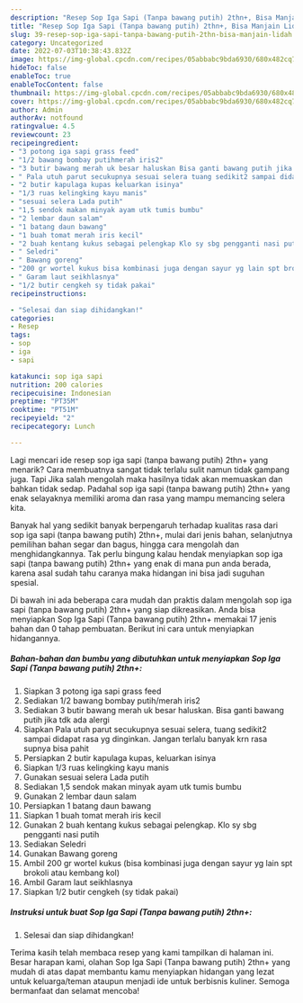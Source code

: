 ```yaml
---
description: "Resep Sop Iga Sapi (Tanpa bawang putih) 2thn+, Bisa Manjain Lidah"
title: "Resep Sop Iga Sapi (Tanpa bawang putih) 2thn+, Bisa Manjain Lidah"
slug: 39-resep-sop-iga-sapi-tanpa-bawang-putih-2thn-bisa-manjain-lidah
category: Uncategorized
date: 2022-07-03T10:38:43.832Z
image: https://img-global.cpcdn.com/recipes/05abbabc9bda6930/680x482cq70/sop-iga-sapi-tanpa-bawang-putih-2thn-foto-resep-utama.jpg
hideToc: false
enableToc: true
enableTocContent: false
thumbnail: https://img-global.cpcdn.com/recipes/05abbabc9bda6930/680x482cq70/sop-iga-sapi-tanpa-bawang-putih-2thn-foto-resep-utama.jpg
cover: https://img-global.cpcdn.com/recipes/05abbabc9bda6930/680x482cq70/sop-iga-sapi-tanpa-bawang-putih-2thn-foto-resep-utama.jpg
author: Admin
authorAv: notfound
ratingvalue: 4.5
reviewcount: 23
recipeingredient:
- "3 potong iga sapi grass feed"
- "1/2 bawang bombay putihmerah iris2"
- "3 butir bawang merah uk besar haluskan Bisa ganti bawang putih jika tdk ada alergi"
- " Pala utuh parut secukupnya sesuai selera tuang sedikit2 sampai didapat rasa yg dinginkan Jangan terlalu banyak krn rasa supnya bisa pahit"
- "2 butir kapulaga kupas keluarkan isinya"
- "1/3 ruas kelingking kayu manis"
- "sesuai selera Lada putih"
- "1,5 sendok makan minyak ayam utk tumis bumbu"
- "2 lembar daun salam"
- "1 batang daun bawang"
- "1 buah tomat merah iris kecil"
- "2 buah kentang kukus sebagai pelengkap Klo sy sbg pengganti nasi putih"
- " Seledri"
- " Bawang goreng"
- "200 gr wortel kukus bisa kombinasi juga dengan sayur yg lain spt brokoli atau kembang kol"
- " Garam laut seikhlasnya"
- "1/2 butir cengkeh sy tidak pakai"
recipeinstructions:

- "Selesai dan siap dihidangkan!"
categories:
- Resep
tags:
- sop
- iga
- sapi

katakunci: sop iga sapi 
nutrition: 200 calories
recipecuisine: Indonesian
preptime: "PT35M"
cooktime: "PT51M"
recipeyield: "2"
recipecategory: Lunch

---
```



Lagi mencari ide resep sop iga sapi (tanpa bawang putih) 2thn+ yang menarik? Cara membuatnya sangat tidak terlalu sulit namun tidak gampang juga. Tapi Jika salah mengolah maka hasilnya tidak akan memuaskan dan bahkan tidak sedap. Padahal sop iga sapi (tanpa bawang putih) 2thn+ yang enak selayaknya memiliki aroma dan rasa yang mampu memancing selera kita.


Banyak hal yang sedikit banyak berpengaruh terhadap kualitas rasa dari sop iga sapi (tanpa bawang putih) 2thn+, mulai dari jenis bahan, selanjutnya pemilihan bahan segar dan bagus, hingga cara mengolah dan menghidangkannya. Tak perlu bingung kalau hendak menyiapkan sop iga sapi (tanpa bawang putih) 2thn+ yang enak di mana pun anda berada, karena asal sudah tahu caranya maka hidangan ini bisa jadi suguhan spesial.




Di bawah ini ada beberapa cara mudah dan praktis dalam mengolah sop iga sapi (tanpa bawang putih) 2thn+ yang siap dikreasikan. Anda bisa menyiapkan Sop Iga Sapi (Tanpa bawang putih) 2thn+ memakai 17 jenis bahan dan 0 tahap pembuatan. Berikut ini cara untuk menyiapkan hidangannya.

<!--inarticleads1-->

##### Bahan-bahan dan bumbu yang dibutuhkan untuk menyiapkan Sop Iga Sapi (Tanpa bawang putih) 2thn+:

1. Siapkan 3 potong iga sapi grass feed
1. Sediakan 1/2 bawang bombay putih/merah iris2
1. Sediakan 3 butir bawang merah uk besar haluskan. Bisa ganti bawang putih jika tdk ada alergi
1. Siapkan  Pala utuh parut secukupnya sesuai selera, tuang sedikit2 sampai didapat rasa yg dinginkan. Jangan terlalu banyak krn rasa supnya bisa pahit
1. Persiapkan 2 butir kapulaga kupas, keluarkan isinya
1. Siapkan 1/3 ruas kelingking kayu manis
1. Gunakan sesuai selera Lada putih
1. Sediakan 1,5 sendok makan minyak ayam utk tumis bumbu
1. Gunakan 2 lembar daun salam
1. Persiapkan 1 batang daun bawang
1. Siapkan 1 buah tomat merah iris kecil
1. Gunakan 2 buah kentang kukus sebagai pelengkap. Klo sy sbg pengganti nasi putih
1. Sediakan  Seledri
1. Gunakan  Bawang goreng
1. Ambil 200 gr wortel kukus (bisa kombinasi juga dengan sayur yg lain spt brokoli atau kembang kol)
1. Ambil  Garam laut seikhlasnya
1. Siapkan 1/2 butir cengkeh (sy tidak pakai)




<!--inarticleads2-->

##### Instruksi untuk buat Sop Iga Sapi (Tanpa bawang putih) 2thn+:


1. Selesai dan siap dihidangkan!



Terima kasih telah membaca resep yang kami tampilkan di halaman ini. Besar harapan kami, olahan Sop Iga Sapi (Tanpa bawang putih) 2thn+ yang mudah di atas dapat membantu kamu menyiapkan hidangan yang lezat untuk keluarga/teman ataupun menjadi ide untuk berbisnis kuliner. Semoga bermanfaat dan selamat mencoba!
